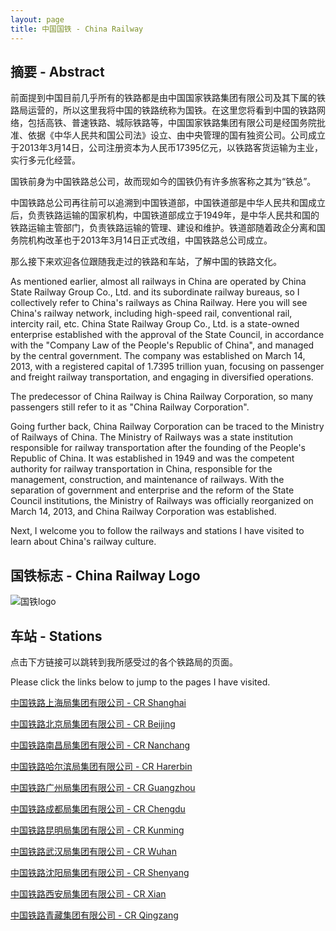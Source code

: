 ```yaml
---
layout: page
title: 中国国铁 - China Railway
---
```

## 摘要 - Abstract

前面提到中国目前几乎所有的铁路都是由中国国家铁路集团有限公司及其下属的铁路局运营的，所以这里我将中国的铁路统称为国铁。在这里您将看到中国的铁路网络，包括高铁、普速铁路、城际铁路等，中国国家铁路集团有限公司是经国务院批准、依据《中华人民共和国公司法》设立、由中央管理的国有独资公司。公司成立于2013年3月14日，公司注册资本为人民币17395亿元，以铁路客货运输为主业，实行多元化经营。

国铁前身为中国铁路总公司，故而现如今的国铁仍有许多旅客称之其为“铁总”。

中国铁路总公司再往前可以追溯到中国铁道部，中国铁道部是中华人民共和国成立后，负责铁路运输的国家机构，中国铁道部成立于1949年，是中华人民共和国的铁路运输主管部门，负责铁路运输的管理、建设和维护。铁道部随着政企分离和国务院机构改革也于2013年3月14日正式改组，中国铁路总公司成立。

那么接下来欢迎各位跟随我走过的铁路和车站，了解中国的铁路文化。

As mentioned earlier, almost all railways in China are operated by China State Railway Group Co., Ltd. and its subordinate railway bureaus, so I collectively refer to China's railways as China Railway. Here you will see China's railway network, including high-speed rail, conventional rail, intercity rail, etc. China State Railway Group Co., Ltd. is a state-owned enterprise established with the approval of the State Council, in accordance with the "Company Law of the People's Republic of China", and managed by the central government. The company was established on March 14, 2013, with a registered capital of 1.7395 trillion yuan, focusing on passenger and freight railway transportation, and engaging in diversified operations.

The predecessor of China Railway is China Railway Corporation, so many passengers still refer to it as "China Railway Corporation".

Going further back, China Railway Corporation can be traced to the Ministry of Railways of China. The Ministry of Railways was a state institution responsible for railway transportation after the founding of the People's Republic of China. It was established in 1949 and was the competent authority for railway transportation in China, responsible for the management, construction, and maintenance of railways. With the separation of government and enterprise and the reform of the State Council institutions, the Ministry of Railways was officially reorganized on March 14, 2013, and China Railway Corporation was established.

Next, I welcome you to follow the railways and stations I have visited to learn about China's railway culture.

## 国铁标志 - China Railway Logo

![国铁logo](http://www.china-railway.com.cn/images/t_logo.png)

## 车站 - Stations

点击下方链接可以跳转到我所感受过的各个铁路局的页面。

Please click the links below to jump to the pages I have visited.

[中国铁路上海局集团有限公司 - CR Shanghai](./中国铁路上海局集团有限公司/index.html)

[中国铁路北京局集团有限公司 - CR Beijing](./中国铁路北京局集团有限公司/index.html)

[中国铁路南昌局集团有限公司 - CR Nanchang](./中国铁路南昌局集团有限公司/index.html)

[中国铁路哈尔滨局集团有限公司 - CR Harerbin](./中国铁路哈尔滨局集团有限公司/index.html)

[中国铁路广州局集团有限公司 - CR Guangzhou](./中国铁路广州局集团有限公司/index.html)

[中国铁路成都局集团有限公司 - CR Chengdu](./中国铁路成都局集团有限公司/index.html)

[中国铁路昆明局集团有限公司 - CR Kunming](./中国铁路昆明局集团有限公司/index.html)

[中国铁路武汉局集团有限公司 - CR Wuhan](./中国铁路武汉局集团有限公司/index.html)

[中国铁路沈阳局集团有限公司 - CR Shenyang](./中国铁路沈阳局集团有限公司/index.html)

[中国铁路西安局集团有限公司 - CR Xian](./中国铁路西安局集团有限公司/index.html)

[中国铁路青藏集团有限公司 - CR Qingzang](./中国铁路青藏集团有限公司/index.html)
